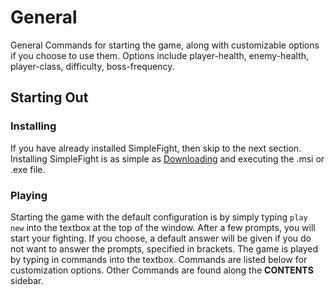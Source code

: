 # General

General Commands for starting the game, along with customizable options if you choose to use them. Options include player-health, enemy-health, player-class, difficulty, boss-frequency.

## Starting Out



### Installing

If you have already installed SimpleFight, then skip to the next section. Installing SimpleFight is as simple as [Downloading](https://summersphinx.itch.io/simplefight) and executing the .msi or .exe file.

### Playing

Starting the game with the default configuration is by simply typing `play new` into the textbox at the top of the window. After a few prompts, you will start your fighting. If you choose, a default answer will be given if you do not want to answer the prompts, specified in brackets. The game is played by typing in commands into the textbox. Commands are listed below for customization options. Other Commands are found along the **CONTENTS** sidebar.
